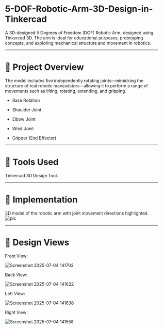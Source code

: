 # 5-DOF-Robotic-Arm-3D-Design-in-Tinkercad
A 3D-designed 5 Degrees of Freedom (DOF) Robotic Arm, designed using Tinkercad 3D. The arm is ideal for educational purposes, prototyping concepts, and exploring mechanical structure and movement in robotics.

---

# 📌 Project Overview
The model includes five independently rotating joints—mimicking the structure of real robotic manipulators—allowing it to perform a range of movements such as lifting, rotating, extending, and gripping.

- Base Rotation

- Shoulder Joint

- Elbow Joint

- Wrist Joint

- Gripper (End Effector)

---

# 🧰 Tools Used
Tinkercad 3D Design Tool.

---

# 🧩 Implementation

3D model of the robotic arm with joint movement directions highlighted.
![pic](https://github.com/user-attachments/assets/1b6de8f4-2148-4e70-8989-c91a72ef8df6)

---

# 📸 Design Views

Front View: 

![Screenshot 2025-07-04 141702](https://github.com/user-attachments/assets/5dfc03a5-4eaa-4dec-bee3-795a04122ae1)


Back View: 

![Screenshot 2025-07-04 141622](https://github.com/user-attachments/assets/c9923c67-be2c-4534-81e6-e00c8265c05c)

Left View: 

![Screenshot 2025-07-04 141638](https://github.com/user-attachments/assets/0dc5fb63-33c8-49a5-82c4-350fdda8598e)

Right View: 

![Screenshot 2025-07-04 141558](https://github.com/user-attachments/assets/b6f1ec50-c6a9-4343-9dec-6db087bba6a3)

